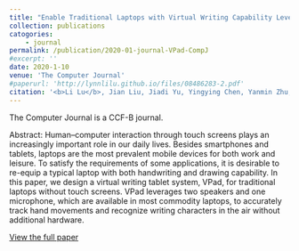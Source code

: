 ```yaml
---
title: "Enable Traditional Laptops with Virtual Writing Capability Leveraging Acoustic Signals"
collection: publications
catogories: 
    - journal
permalink: /publication/2020-01-journal-VPad-CompJ
#excerpt: ''
date: 2020-1-10
venue: 'The Computer Journal'
#paperurl: 'http://lynnlilu.github.io/files/08486283-2.pdf'
citation: '<b>Li Lu</b>, Jian Liu, Jiadi Yu, Yingying Chen, Yanmin Zhu, Linghe Kong, Minglu Li. &quot;Enable Traditional Laptops with Virtual Writing Capability Leveraging Acoustic Signals.&quot; <i>The Computer Journal</i>. Advanced Article. 2019. doi: 10.1093/comjnl/bxz153.'
---
```


The Computer Journal is a CCF-B journal. 

Abstract: Human–computer interaction through touch screens plays an increasingly important role in our daily lives. Besides smartphones and tablets, laptops are the most prevalent mobile devices for both work and leisure. To satisfy the requirements of some applications, it is desirable to re-equip a typical laptop with both handwriting and drawing capability. In this paper, we design a virtual writing tablet system, VPad, for traditional laptops without touch screens. VPad leverages two speakers and one microphone, which are available in most commodity laptops, to accurately track hand movements and recognize writing characters in the air without additional hardware. 

[View the full paper](https://academic.oup.com/comjnl/advance-article/doi/10.1093/comjnl/bxz153/5699819?guestAccessKey=b9495b9b-800e-47db-a543-86d86b439ace)


